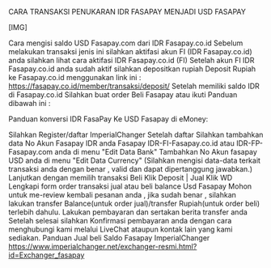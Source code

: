 CARA TRANSAKSI PENUKARAN IDR FASAPAY MENJADI USD FASAPAY

[​IMG]

Cara mengisi saldo USD Fasapay.com dari IDR Fasapay.co.id 
Sebelum melakukan transaksi jenis ini silahkan aktifasi akun FI (IDR Fasapay.co.id) anda
silahkan lihat cara aktifasi IDR Fasapay.co.id (FI)
Setelah akun FI IDR Fasapay.co.id anda sudah aktif silahkan depositkan rupiah 
Deposit Rupiah ke Fasapay.co.id menggunakan link ini : https://fasapay.co.id/member/transaksi/deposit/
Setelah memiliki saldo IDR di Fasapay.co.id Silahkan buat order Beli Fasapay atau ikuti Panduan dibawah ini : 

Panduan konversi IDR FasaPay Ke USD Fasapay di eMoney:

Silahkan Register/daftar ImperialChanger
Setelah daftar Silahkan tambahkan data No Akun Fasapay IDR anda 
Fasapay IDR-FI-Fasapay.co.id atau IDR-FP-Fasapay.com anda di menu "Edit Data Bank"
Tambahkan No Akun fasapay USD anda di menu "Edit Data Currency"
(Silahkan mengisi data-data terkait transaksi anda dengan benar , valid dan dapat dipertanggung jawabkan.)
Lanjutkan dengan memilih transaksi Beli Klik Deposit | Jual Klik WD
Lengkapi form order transaksi jual atau beli balance Usd Fasapay
Mohon untuk me-review kembali pesanan anda , jika sudah benar , silahkan lakukan transfer Balance(untuk order jual)/transfer Rupiah(untuk order beli) terlebih dahulu.
Lakukan pembayaran dan sertakan berita transfer anda
Setelah selesai silahkan Konfirmasi pembayaran anda dengan cara menghubungi kami melalui LiveChat ataupun kontak lain yang kami sediakan.
Panduan Jual beli Saldo Fasapay ImperialChanger
https://www.imperialchanger.net/exchanger-resmi.html?id=Exchanger_fasapay
